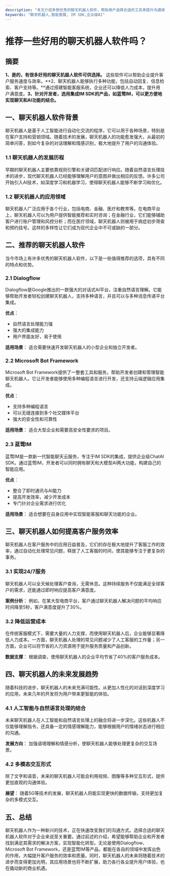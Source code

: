 ```yaml
---
description: "本文介绍多款优秀的聊天机器人软件，帮助用户选择合适的工具来提升沟通效率和体验。"
keywords: "聊天机器人,智能客服, IM SDK,企业级AI"
---
```

# 推荐一些好用的聊天机器人软件吗？

## 摘要

**1、是的，有很多好用的聊天机器人软件可供选择。** 这些软件可以帮助企业提升客户服务速度与效率。**2、聊天机器人能够执行多种功能，包括自动回复、信息检索、客户支持等。**通过搭建智能客服系统，企业还可以降低人力成本，提升用户满意度。**3、针对开发者，选用集成IM SDK的产品，如蓝莺IM，可以更方便地实现聊天和AI功能的结合。** 

## 一、聊天机器人软件背景

聊天机器人是基于人工智能进行自动化交流的程序，它可以用于各种场景，特别是在客户支持和营销领域。随着技术的发展，聊天机器人的功能愈发强大，从最初的简单问答，到如今复杂的对话理解和情感识别，极大地提升了用户的沟通体验。

### 1.1 聊天机器人的发展历程

早期的聊天机器人主要依靠规则引擎和关键词匹配进行响应。随着自然语言处理技术的进步，现代聊天机器人已经能够理解用户的意图并做出相应的反馈。许多公司开始引入AI技术，如深度学习和机器学习，使得聊天机器人能够不断学习和优化。

### 1.2 聊天机器人的应用领域

聊天机器人广泛应用于各个行业，包括电商、金融、医疗和教育等。在电商平台上，聊天机器人可以为用户提供智能推荐和实时咨询；在金融行业，它们能够辅助客户进行账户管理和风控分析；而在医疗领域，聊天机器人则被用于病症初步筛查和预约挂号。这样的多样性让它们成为现代企业中不可或缺的一部分。

## 二、推荐的聊天机器人软件

当今市场上有许多优秀的聊天机器人软件，以下是一些值得推荐的选项，具有不同的特点和优势。

### 2.1 Dialogflow

Dialogflow是Google推出的一款强大的对话式AI平台，注重自然语言理解。它能够帮助开发者轻松创建聊天机器人，支持多种语言，并且可以与多种消息传递平台集成。

**优点**： 
- 自然语言处理能力强
- 强大的集成能力
- 用户界面友好，易于使用

**适用场景**：
适合需要快速开发聊天机器人的小型企业和独立开发者。

### 2.2 Microsoft Bot Framework

Microsoft Bot Framework提供了一整套工具和服务，帮助开发者创建和管理智能聊天机器人。它让开发者能够使用多种编程语言进行开发，还支持云端逻辑应用集成。

**优点**：
- 支持多种编程语言
- 可以无缝连接到多个社交媒体平台
- 强大的安全性和可靠性

**适用场景**：
适合大型企业和需要高安全性要求的项目。

### 2.3 蓝莺IM

蓝莺IM是一款新一代智能聊天云服务，专注于IM SDK的集成，提供企业级ChatAI SDK。通过蓝莺IM，开发者可以同时拥有聊天和大模型AI两大功能，构建自己的智能应用。

**优点**：
- 整合了即时通讯与AI能力
- 提高开发效率，减少开发成本
- 专门针对企业需求进行优化

**适用场景**：
适合想要在自身应用中实现智能客服和聊天功能的企业。

## 三、聊天机器人如何提高客户服务效率

聊天机器人在客户服务中的应用日益普及，它们的存在极大地提升了客服工作的效率，通过自动化处理常见问题，释放了人工客服的时间，使其能够专注于更复杂的事务。

### 3.1 实现24/7服务

聊天机器人可以全天候处理客户查询，无需休息。这种持续服务不仅能满足全球客户的需求，还能通过即时响应提高客户满意度。

**案例分析**：
例如，在某大型电商平台，客户通过聊天机器人解决问题的平均响应时间降至5秒，客户满意度提升了30%。

### 3.2 降低运营成本

在传统客服模式下，需要大量的人力支撑，而使用聊天机器人后，企业能够显著降低人力成本。一方面，聊天机器人处理的常见问题减少了人工客服的工作量；另一方面，企业可以将节省的人力资源用于提升服务质量和产品创新。

**数据支撑**：
根据调查，使用聊天机器人的企业平均节省了40%的客户服务成本。

## 四、聊天机器人的未来发展趋势

随着科技的进步，聊天机器人的未来充满可能性。从更加人性化的对话到深度学习的应用，未来几年的开发将为用户带来更智能的体验。

### 4.1 人工智能与自然语言处理的结合

未来聊天机器人在人工智能和自然语言处理上的融合将进一步深化。这些机器人不仅能够理解指令，还具备一定的情感理解能力，能够根据用户的情绪状态进行相应的沟通。

**发展方向**：
加强语境理解和情感分析，使聊天机器人能够处理更复杂的交互场景。

### 4.2 多模态交互形式

除了文字和语音，未来的聊天机器人可能会利用视频、图像等多种交互形式，提供更加直观的沟通体验。

**展望**：
随着5G等技术的发展，聊天机器人将能实现更快的数据传输，支持更加复杂的多模式交互。

## 五、总结

聊天机器人作为一种新兴的技术，正在快速改变我们的沟通方式。选择合适的聊天机器人软件对于企业来说至关重要。通过前述的介绍，希望能够帮助企业和开发者找到满足其需求的解决方案，实现智能化转型。无论是使用Dialogflow、Microsoft Bot Framework，还是蓝莺IM等产品，都能在各自的领域中发挥出色的作用，大幅提升客户服务的效率和质量。同时，聊天机器人的未来将随着技术的进步而变得更加光明，其应用场景也将不断扩展，助力各行各业提升用户体验，也在撬动新的商业机遇。
